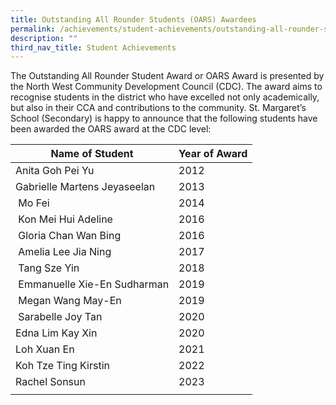 ```yaml
---
title: Outstanding All Rounder Students (OARS) Awardees
permalink: /achievements/student-achievements/outstanding-all-rounder-student-oars-awardees/
description: ""
third_nav_title: Student Achievements
---
```

The Outstanding All Rounder Student Award or OARS Award is presented by the North West Community Development Council (CDC). The award aims to recognise students in the district who have excelled not only academically, but also in their CCA and contributions to the community. St. Margaret’s School (Secondary) is happy to announce that the following students have been awarded the OARS award at the CDC level:

| Name of Student | Year of Award |
| --- | --- |
| Anita Goh Pei Yu | 2012 |
| Gabrielle Martens Jeyaseelan | 2013 |
|  Mo Fei | 2014 |
|  Kon Mei Hui Adeline | 2016 |
|  Gloria Chan Wan Bing | 2016 |
|  Amelia Lee Jia Ning | 2017 |
|  Tang Sze Yin | 2018 |
|  Emmanuelle Xie-En Sudharman | 2019 |
|  Megan Wang May-En | 2019 |
|  Sarabelle Joy Tan | 2020 |
| Edna Lim Kay Xin | 2020 |
| Loh Xuan En | 2021 |
| Koh Tze Ting Kirstin | 2022 |
| Rachel Sonsun | 2023 |
| |

